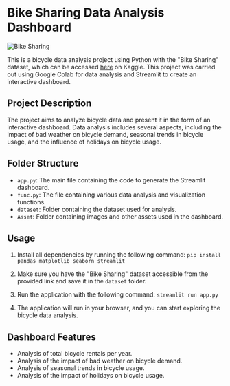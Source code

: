 # Bike Sharing Data Analysis Dashboard

![Bike Sharing](https://www.kaggle.com/datasets/lakshmi25npathi/bike-sharing-dataset)

This is a bicycle data analysis project using Python with the "Bike Sharing" dataset, which can be accessed [here](https://www.kaggle.com/datasets/lakshmi25npathi/bike-sharing-dataset) on Kaggle. This project was carried out using Google Colab for data analysis and Streamlit to create an interactive dashboard.

## Project Description

The project aims to analyze bicycle data and present it in the form of an interactive dashboard. Data analysis includes several aspects, including the impact of bad weather on bicycle demand, seasonal trends in bicycle usage, and the influence of holidays on bicycle usage.

## Folder Structure

- `app.py`: The main file containing the code to generate the Streamlit dashboard.
- `func.py`: The file containing various data analysis and visualization functions.
- `dataset`: Folder containing the dataset used for analysis.
- `Asset`: Folder containing images and other assets used in the dashboard.

## Usage

1. Install all dependencies by running the following command: ```pip install pandas matplotlib seaborn streamlit```

2. Make sure you have the "Bike Sharing" dataset accessible from the provided link and save it in the `dataset` folder.

3. Run the application with the following command: ```streamlit run app.py```


4. The application will run in your browser, and you can start exploring the bicycle data analysis.

## Dashboard Features

- Analysis of total bicycle rentals per year.
- Analysis of the impact of bad weather on bicycle demand.
- Analysis of seasonal trends in bicycle usage.
- Analysis of the impact of holidays on bicycle usage.






